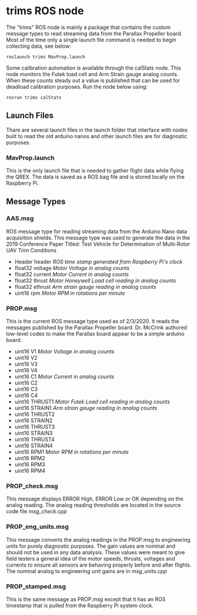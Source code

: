 # trims ROS node

The "trims" ROS node is mainly a package that contains the custom message types to read streaming data from the Parallax Propeller board. Most of the time only a single launch file command is needed to begin collecting data, see below:
```
roslaunch trims MavProp.launch
```
Some calibration automation is available through the calStats node. This node monitors the Futek load cell and Arm Strain gauge analog counts. When these counts steady out a value is published that can be used for deadload calibration purposes. Run the node below using:
```
rosrun trims calStats
```

## Launch Files
Thare are several launch files in the launch folder that interface with nodes built to read the old arduino nanos and other launch files are for diagnostic purposes.

### MavProp.launch
This is the only launch file that is needed to gather flight data while flying the QREX. The data is saved as a ROS bag file and is stored locally on the Raspberry Pi.

## Message Types

### AAS.msg
ROS message type for reading streaming data from the Arduino Nano data acquisition shields. This message type was used to generate the data in the 2019 Conference Paper Titled: Test Vehicle for Determination of Multi-Rotor UAV Trim Conditions

- Header header *ROS time stamp generated from Raspberry Pi's clock*
- float32 voltage *Motor Voltage in analog counts*
- float32 current *Motor Current in analog counts*
- float32 thrust  *Motor Honeywell Load cell reading in analog counts*
- float32 ethrust *Arm strain gauge reading in analog counts*
- uint16 rpm *Motor RPM in rotations per minute*

### PROP.msg
This is the current ROS message type used as of 2/3/2020. It reads the messages published by the Parallax Propeller board. Dr. McCrink authored low-level codes to make the Parallax board appear to be a simple arduino board.

- uint16 V1 *Motor Voltage in analog counts*
- uint16 V2
- uint16 V3
- uint16 V4
- uint16 C1 *Motor Current in analog counts*
- uint16 C2
- uint16 C3
- uint16 C4
- uint16 THRUST1 *Motor Futek Load cell reading in analog counts*
- uint16 STRAIN1 *Arm strain gauge reading in analog counts*
- uint16 THRUST2
- uint16 STRAIN2
- uint16 THRUST3
- uint16 STRAIN3
- uint16 THRUST4
- uint16 STRAIN4
- uint16 RPM1 *Motor RPM in rotations per minute*
- uint16 RPM2
- uint16 RPM3
- uint16 RPM4

### PROP_check.msg
This message displays ERROR High, ERROR Low or OK depending on the analog reading. The analog reading thresholds are located in the source code file *msg_check.cpp*

### PROP_eng_units.msg
This message converts the analog readings in the PROP.msg to engineering units for purely diagnostic purposes. The gain values are nominal and should not be used in any data analysis. These values were meant to give field testers a general idea of the motor speeds, thrusts, voltages and currents to ensure all sensors are behaving properly before and after flights. The nominal analog to engineering unit gains are in *msg_units.cpp*

### PROP_stamped.msg
This is the same message as PROP.msg except that it has an ROS timestamp that is pulled from the Raspberry Pi system clock.
